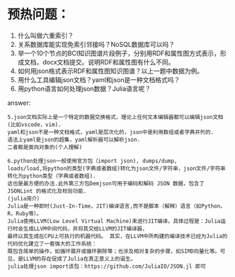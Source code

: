 # 预热问题：
1. 什么叫做六重索引？
2. 关系数据库能实现免索引邻接吗？NoSQL数据库可以吗？
3. 举一个10个节点的BCI知识图谱片段例子，分别用RDF和属性图方式表示，形成文档，docx文档提交。说明RDF和属性图有什么不同。
4. 如何用json格式表示RDF和属性图知识图谱？以上一题中数据为例。
5. 用什么工具编辑json文档？yaml和json是一种文档格式吗？
6. 用python语言如何处理json数据？Julia语言呢？

answer:
```
5.json文档实际上是一个特定的数据交换格式，理论上任何文本编辑器都可以编辑json文档(比如vscode，vim).
yaml和json不是一种文档格式，yaml是层次化的，json中是利用数组或者字典并列的.
语法上yaml是json的超集，yaml解析器可以解析json.
二者都是面向对象的(个人理解)

6.python处理json一般使用官方包（import json), dumps/dump, 
loads/load,将python的类型(字典或者数组)转化为json文件/字符串，json文件/字符串转化为python类型（字典或者数组). 
这也是最方便的办法.此外第三方包Demjson可用于编码和解码 JSON 数据，包含了 JSONLint 的格式化及校验功能.
(julia简介）
Julia是一种即时(Just-In-Time，JIT)编译语言,而不是脚本（解释）语言（如Python，R，Ruby等）。
Julia使用LLVM(Low Level Virtual Machine)来进行JIT编译。具体过程是：Julia运行时会生成LLVM中间代码，并将其交给LLVM的JIT编译器，
最终以其生成在CPU上可执行的机器代码。 其实，在LLVM中所构建的编译技术已经为Julia的代码优化建立了一套强大的工作系统： 
既包含简单的操作，如循环展开或循环删除等；也涉及相对复杂的步骤，如SIMD向量化等。可见，是LLVM的存在促成了Julia在真正意义上的诞生。
julia处理json import该包：https://github.com/JuliaIO/JSON.jl 即可
```
